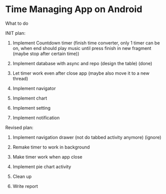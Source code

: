 # Time Managing App on Android

What to do


INIT plan:
1. Implement Countdown timer (finish time converter, only 1 timer can be on, when end should play music until press finish in new fragment (maybe stop after certain time))

2. Implement database with async and repo (design the table) (done)

3. Let timer work even after close app (maybe also move it to a new thread)

4. Implement navigator

5. Implement chart

6. Implement setting

7. Implement notification


Revised plan:
1. Implement navigation drawer (not do tabbed activity anymore) (ignore)

2. Remake timer to work in background

3. Make timer work when app close

4. Implement pie chart activity

5. Clean up

6. Write report
